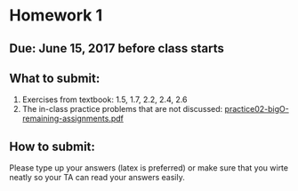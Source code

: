 # Homework 1

## Due: June 15, 2017 before class starts

## What to submit:
1. Exercises from textbook: 1.5, 1.7, 2.2, 2.4, 2.6
2. The in-class practice problems that are not discussed: [practice02-bigO-remaining-assignments.pdf](./practice02-bigO-remaining-assignments.pdf)

## How to submit: 

Please type up your answers (latex is preferred) or make sure that you wirte neatly so your TA can read your answers easily. 
